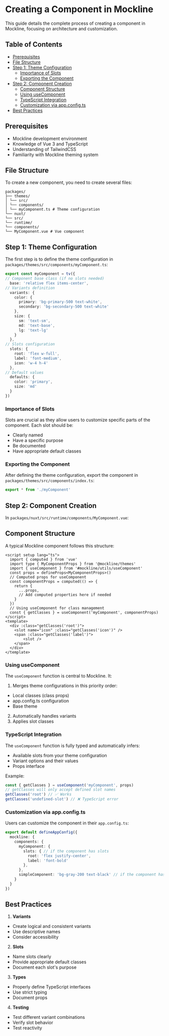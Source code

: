 # Creating a Component in Mockline

This guide details the complete process of creating a component in Mockline, focusing on architecture and customization.

## Table of Contents
- [Prerequisites](#prerequisites)
- [File Structure](#file-structure)
- [Step 1: Theme Configuration](#step-1-theme-configuration)
  - [Importance of Slots](#importance-of-slots)
  - [Exporting the Component](#exporting-the-component)
- [Step 2: Component Creation](#step-2-component-creation)
  - [Component Structure](#component-structure)
  - [Using useComponent](#using-usecomponent)
  - [TypeScript Integration](#typescript-integration)
  - [Customization via app.config.ts](#customization-via-appconfigts)
- [Best Practices](#best-practices)

## Prerequisites

- Mockline development environment
- Knowledge of Vue 3 and TypeScript
- Understanding of TailwindCSS
- Familiarity with Mockline theming system

## File Structure

To create a new component, you need to create several files:
```
packages/
├── themes/
│ └── src/
│ └── components/
│ └── myComponent.ts # Theme configuration
└── nuxt/
└── src/
└── runtime/
└── components/
└── MyComponent.vue # Vue component
```


## Step 1: Theme Configuration

The first step is to define the theme configuration in `packages/themes/src/components/myComponent.ts`:
```ts [myComponent.ts]
export const myComponent = tv({
// Component base class (if no slots needed)
  base: 'relative flex items-center',
// Variants definition
  variants: {
    color: {
      primary: 'bg-primary-500 text-white',
      secondary: 'bg-secondary-500 text-white'
    },
    size: {
      sm: 'text-sm',
      md: 'text-base',
      lg: 'text-lg'
    }
  },
// Slots configuration
  slots: {
    root: 'flex w-full',
    label: 'font-medium',
    icon: 'w-4 h-4'
  },
// Default values
  defaults: {
    color: 'primary',
    size: 'md'
  }
})
```

### Importance of Slots

Slots are crucial as they allow users to customize specific parts of the component. Each slot should be:
- Clearly named
- Have a specific purpose
- Be documented
- Have appropriate default classes

### Exporting the Component

After defining the theme configuration, export the component in `packages/themes/src/components/index.ts`:
```ts [index.ts]
export * from './myComponent'
```

## Step 2: Component Creation

In `packages/nuxt/src/runtime/components/MyComponent.vue`:

## Component Structure

A typical Mockline component follows this structure:
```vue [MyComponent.vue]
<script setup lang="ts">
  import { computed } from 'vue'
  import type { MyComponentProps } from '@mockline/themes'
  import { useComponent } from '#mockline/utils/useComponent'
  const props = defineProps<MyComponentProps>()
  // Computed props for useComponent
  const componentProps = computed(() => {
    return {
      ...props,
      // Add computed properties here if needed
    }
  })
  // Using useComponent for class management
  const { getClasses } = useComponent('myComponent', componentProps)
</script>
<template>
  <div :class="getClasses('root')">
    <slot name="icon" :class="getClasses('icon')" />
    <span :class="getClasses('label')">
        <slot />
    </span>
  </div>
</template>
```


### Using useComponent

The `useComponent` function is central to Mockline. It:
1. Merges theme configurations in this priority order:
  - Local classes (class props)
  - app.config.ts configuration
  - Base theme
2. Automatically handles variants
3. Applies slot classes

### TypeScript Integration

The `useComponent` function is fully typed and automatically infers:
- Available slots from your theme configuration
- Variant options and their values
- Props interface

Example:
```ts
const { getClasses } = useComponent('myComponent', props)
// getClasses will only accept defined slot names
getClasses('root') // ✅ Works
getClasses('undefined-slot') // ❌ TypeScript error
```

### Customization via app.config.ts

Users can customize the component in their `app.config.ts`:
```ts [app.config.ts]
export default defineAppConfig({
  mockline: {
    components: {
      myComponent: {
        slots: { // if the component has slots
          root: 'flex justify-center',
          label: 'font-bold'
        },
      },
      simpleComponent: 'bg-gray-200 text-black' // if the component has no slots
    }
  }
})
```

## Best Practices

1. **Variants**
  - Create logical and consistent variants
  - Use descriptive names
  - Consider accessibility

2. **Slots**
  - Name slots clearly
  - Provide appropriate default classes
  - Document each slot's purpose

3. **Types**
  - Properly define TypeScript interfaces
  - Use strict typing
  - Document props

4. **Testing**
  - Test different variant combinations
  - Verify slot behavior
  - Test reactivity

